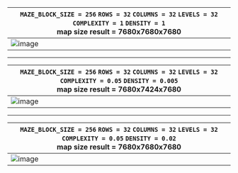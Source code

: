 |`MAZE_BLOCK_SIZE = 256` `ROWS = 32` `COLUMNS = 32` `LEVELS = 32` `COMPLEXITY = 1` `DENSITY = 1` <br>map size result = 7680x7680x7680|
|--|
| ![image](https://github.com/G2Pavon/goldsrcmapextensions/assets/14117486/7152971d-2449-417e-a180-793a536d77fa)|

---
|`MAZE_BLOCK_SIZE = 256` `ROWS = 32` `COLUMNS = 32` `LEVELS = 32` `COMPLEXITY = 0.05` `DENSITY = 0.005` <br>map size result = 7680x7424x7680|
|--|
|![image](https://github.com/G2Pavon/goldsrcmapextensions/assets/14117486/47651bed-9996-4738-a74c-5806dab97ab5)|

---
|`MAZE_BLOCK_SIZE = 256` `ROWS = 32` `COLUMNS = 32` `LEVELS = 32` `COMPLEXITY = 0.05` `DENSITY = 0.02` <br>map size result = 7680x7680x7680|
|--|
|![image](https://github.com/G2Pavon/goldsrcmapextensions/assets/14117486/d8f24ce5-8097-4dd0-a078-1e59772ef2d3) |
